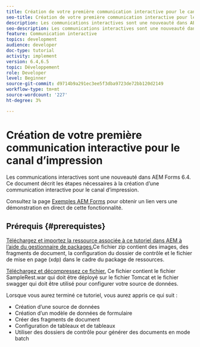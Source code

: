```yaml
---
title: Création de votre première communication interactive pour le canal d’impression
seo-title: Création de votre première communication interactive pour le canal d’impression
description: Les communications interactives sont une nouveauté dans AEM Forms 6.4. Ce document décrit les étapes nécessaires à la création d’une communication interactive pour le canal d’impression.
seo-description: Les communications interactives sont une nouveauté dans AEM Forms 6.4. Ce document décrit les étapes nécessaires à la création d’une communication interactive pour le canal d’impression.
feature: Communication interactive
topics: development
audience: developer
doc-type: tutorial
activity: implement
version: 6.4,6.5
topic: Développement
role: Developer
level: Beginner
source-git-commit: d9714b9a291ec3ee5f3dba9723de72bb120d2149
workflow-type: tm+mt
source-wordcount: '227'
ht-degree: 3%

---
```



# Création de votre première communication interactive pour le canal d’impression

Les communications interactives sont une nouveauté dans AEM Forms 6.4. Ce document décrit les étapes nécessaires à la création d’une communication interactive pour le canal d’impression.

Consultez la page [Exemples AEM Forms](https://forms.enablementadobe.com/content/samples/samples.html?query=0) pour obtenir un lien vers une démonstration en direct de cette fonctionnalité.

## Prérequis {#prerequistes}

[Téléchargez et importez la ressource associée à ce tutoriel dans AEM à l’aide du gestionnaire de packages.](assets/gettingstartedassets.zip)Ce fichier zip contient des images, des fragments de document, la configuration du dossier de contrôle et le fichier de mise en page (xdp) dans le cadre du package de ressources.

[Téléchargez et décompressez ce fichier.](assets/warfileandswaggerfile.zip) Ce fichier contient le fichier SampleRest.war qui doit être déployé sur le fichier Tomcat et le fichier swagger qui doit être utilisé pour configurer votre source de données.

Lorsque vous aurez terminé ce tutoriel, vous aurez appris ce qui suit :

* Création d’une source de données
* Création d’un modèle de données de formulaire
* Créer des fragments de document
* Configuration de tableaux et de tableaux
* Utiliser des dossiers de contrôle pour générer des documents en mode batch


